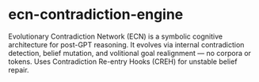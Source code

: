 # ecn-contradiction-engine
Evolutionary Contradiction Network (ECN) is a symbolic cognitive architecture for post-GPT reasoning. It evolves via internal contradiction detection, belief mutation, and volitional goal realignment — no corpora or tokens. Uses Contradiction Re-entry Hooks (CREH) for unstable belief repair.
